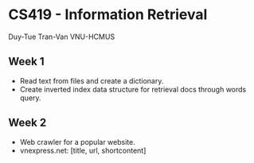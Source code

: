 # CS419 - Information Retrieval
Duy-Tue Tran-Van
VNU-HCMUS


## Week 1
* Read text from files and create a dictionary.
* Create inverted index data structure for retrieval docs through words query.

## Week 2
* Web crawler for a popular website.
* vnexpress.net: [title, url, shortcontent]

